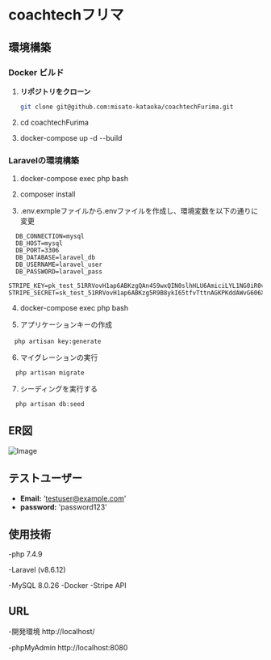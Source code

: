 # coachtechフリマ


## 環境構築
### Docker ビルド
1. **リポジトリをクローン**
   ```bash
   git clone git@github.com:misato-kataoka/coachtechFurima.git

2. cd coachtechFurima

3. docker-compose up -d --build

### Laravelの環境構築
1. docker-compose exec php bash

2. composer install

3. .env.exmpleファイルから.envファイルを作成し、環境変数を以下の通りに変更
```
  DB_CONNECTION=mysql
  DB_HOST=mysql
  DB_PORT=3306
  DB_DATABASE=laravel_db
  DB_USERNAME=laravel_user
  DB_PASSWORD=laravel_pass

STRIPE_KEY=pk_test_51RRVovH1ap6ABKzgQAn4S9wxQIN0slhHLU6AmiciLYL1NG0iR0vRSuk3iSDOxMJtMUYC7jzahEJXpQgCHrsGKZia00awOr9IHV
STRIPE_SECRET=sk_test_51RRVovH1ap6ABKzg5R9B8ykI65tfvTttnAGKPKddAWvG606XMgkbXmRNJOHWkOzt0zkOs5RAUIOyzPPN0Zf6c9aN00YKUK6lCC
```
4. docker-compose exec php bash

5. アプリケーションキーの作成
```
　php artisan key:generate
```
6. マイグレーションの実行
```
  php artisan migrate
```
7. シーディングを実行する
```
  php artisan db:seed
```

## ER図
![Image](https://github.com/user-attachments/assets/b6f3634f-dc57-45c7-9baf-06ba36d2703f)

## テストユーザー
* **Email:** 'testuser@example.com'
* **password:** 'password123'

## 使用技術

-php 7.4.9

-Laravel (v8.6.12)

-MySQL 8.0.26
-Docker
-Stripe API

## URL

-開発環境 http://localhost/

-phpMyAdmin http://localhost:8080
